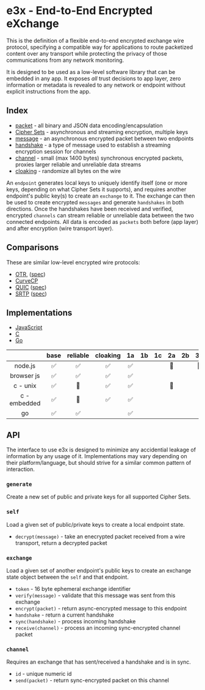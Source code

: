 e3x - End-to-End Encrypted eXchange
===================================

This is the definition of a flexible end-to-end encrypted exchange wire protocol, specifying a compatible way for applications to route packetized content over any transport while protecting the privacy of those communications from any network monitoring.

It is designed to be used as a low-level software library that can be embedded in any app.  It exposes *all* trust decisions to app layer, zero information or metadata is revealed to any network or endpoint without explicit instructions from the app.

## Index

* [packet](../lob/) - all binary and JSON data encoding/encapsulation
* [Cipher Sets](cs/) - asynchronous and streaming encryption, multiple keys
* [message](messages.md) - an asynchronous encrypted packet between two endpoints
* [handshake](handshake.md) - a type of message used to establish a streaming encryption session for channels
* [channel](channels.md) - small (max 1400 bytes) synchronous encrypted packets, proxies larger reliable and unreliable data streams
* [cloaking](cloaking.md) - randomize all bytes on the wire

An `endpoint` generates local keys to uniquely identify itself (one or more keys, depending on what Cipher Sets it supports), and requires another endpoint's public key(s) to create an `exchange` to it. The exchange can then be used to create encrypted `messages` and generate `handshakes` in both directions.  Once the handshakes have been received and verified, encrypted `channels` can stream reliable or unreliable data between the two connected endpoints.  All data is encoded as `packets` both before (app layer) and after encryption (wire transport layer).

## Comparisons

These are similar low-level encrypted wire protocols:

* [OTR](http://en.wikipedia.org/wiki/Off-the-Record_Messaging), ([spec](https://otr.cypherpunks.ca/Protocol-v3-4.0.0.html))
* [CurveCP](http://curvecp.org)
* [QUIC](http://en.wikipedia.org/wiki/QUIC) ([spec](https://docs.google.com/document/d/1g5nIXAIkN_Y-7XJW5K45IblHd_L2f5LTaDUDwvZ5L6g/edit))
* [SRTP](http://en.wikipedia.org/wiki/Secure_Real-time_Transport_Protocol) ([spec](http://tools.ietf.org/html/rfc3711))

## Implementations

* [JavaScript](https://github.com/telehash/e3x-js)
* [C](https://github.com/telehash/telehash-c/blob/master/src/e3x.h)
* [Go](https://github.com/telehash/gogotelehash/tree/master/e3x)


|              | base | reliable | cloaking | 1a | 1b | 1c | 2a | 2b | 3a |
|:------------:|:----:|:--------:|:--------:|:--:|:--:|:--:|:--:|:--:|:--:|
|    node.js   |   ✅  |     ✅    |     ✅    |  ✅ |    |    | 🔶 |    | 🔶 |
| browser js   |   ✅  |     ✅    |     ✅    |  ✅ |    |    |    |    |    |
|   c - unix   |   ✅  |    🔶    |     ✅    |  ✅ |    |    | 🔶 |    |    |
| c - embedded |   ✅  |    🔶    |     ✅    |  ✅ |    |    |    |    |    |
|      go      |   ✅  |     ✅    |          |  ✅ |    |    |    |    |    |

## API 

The interface to use e3x is designed to minimize any accidential leakage of information by any usage of it.  Implementations may vary depending on their platform/language, but should strive for a similar common pattern of interaction.

### `generate`

Create a new set of public and private keys for all supported Cipher Sets.

### `self`

Load a given set of public/private keys to create a local endpoint state.

* `decrypt(message)` - take an enecrypted packet received from a wire transport, return a decrypted packet

### `exchange`

Load a given set of another endpoint's public keys to create an exchange state object between the `self` and that endpoint.

* `token` - 16 byte ephemeral exchange identifier
* `verify(message)` - validate that this message was sent from this exchange
* `encrypt(packet)` - return async-encrypted message to this endpoint
* `handshake` - return a current handshake
* `sync(handshake)` - process incoming handshake
* `receive(channel)` - process an incoming sync-encrypted channel packet

### `channel`

Requires an exchange that has sent/received a handshake and is in sync.

* `id` - unique numeric id
* `send(packet)` - return sync-encrypted packet on this channel
